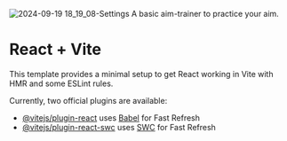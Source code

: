 ![2024-09-19 18_19_08-Settings](https://github.com/user-attachments/assets/8cec5947-e20a-4ddf-9181-5e2c68fff6e8)
A basic aim-trainer to practice your aim.

# React + Vite

This template provides a minimal setup to get React working in Vite with HMR and some ESLint rules.

Currently, two official plugins are available:

- [@vitejs/plugin-react](https://github.com/vitejs/vite-plugin-react/blob/main/packages/plugin-react/README.md) uses [Babel](https://babeljs.io/) for Fast Refresh
- [@vitejs/plugin-react-swc](https://github.com/vitejs/vite-plugin-react-swc) uses [SWC](https://swc.rs/) for Fast Refresh
